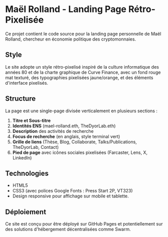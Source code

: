 # Maël Rolland - Landing Page Rétro-Pixelisée

Ce projet contient le code source pour la landing page personnelle de Maël Rolland, chercheur en économie politique des cryptomonnaies.

## Style

Le site adopte un style rétro-pixelisé inspiré de la culture informatique des années 80 et de la charte graphique de Curve Finance, avec un fond rouge mat texturé, des typographies pixelisées jaune/orange, et des éléments d'interface pixelisés.

## Structure

La page est une single-page divisée verticalement en plusieurs sections :

1.  **Titre et Sous-titre**
2.  **Identités ENS** (mael-rolland.eth, TheDyorLab.eth)
3.  **Description** des activités de recherche
4.  **Focus de recherche** (en anglais, style terminal vert)
5.  **Grille de liens** (Thèse, Blog, Collaborate, Talks/Publications, TheDyorLab, Contact)
6.  **Pied de page** avec icônes sociales pixelisées (Farcaster, Lens, X, LinkedIn)

## Technologies

- HTML5
- CSS3 (avec polices Google Fonts : Press Start 2P, VT323)
- Design responsive pour affichage sur mobile et tablette.

## Déploiement

Ce site est conçu pour être déployé sur GitHub Pages et potentiellement sur des solutions d'hébergement décentralisées comme Swarm.

